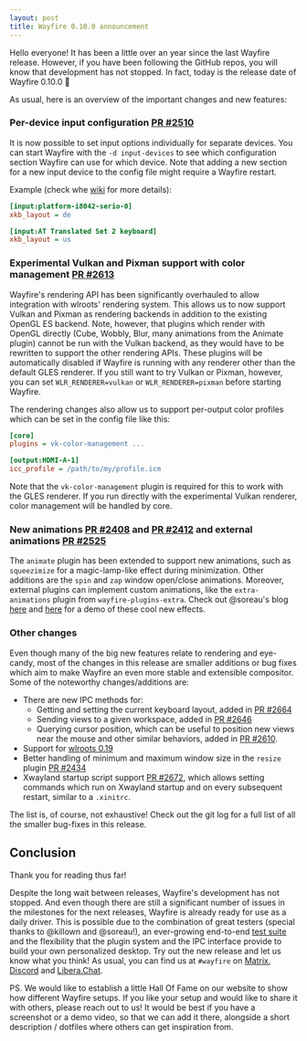 ```yaml
---
layout: post
title: Wayfire 0.10.0 announcement
---
```


Hello everyone! It has been a little over an year since the last Wayfire release. However, if you have been following the GitHub repos, you will know that development has not stopped. In fact, today is the release date of <span class="highlight">Wayfire 0.10.0</span> 🎉
<!--more-->

As usual, here is an overview of the important changes and new features:

### Per-device input configuration [PR #2510](https://github.com/WayfireWM/wayfire/pull/2510)

It is now possible to set input options individually for separate devices. You can start Wayfire with the `-d input-devices` to see which configuration section Wayfire can use for which device. Note that adding a new section for a new input device to the config file might require a Wayfire restart.

Example (check whe [wiki](https://github.com/WayfireWM/wayfire/wiki/Configuration#input-device-specific-options) for more details):

```ini
[input:platform-i8042-serio-0]
xkb_layout = de

[input:AT Translated Set 2 keyboard]
xkb_layout = us
```

### Experimental Vulkan and Pixman support with color management [PR #2613](https://github.com/WayfireWM/wayfire/pull/2613)

Wayfire's rendering API has been significantly overhauled to allow integration with wlroots' rendering system. This allows us to now support Vulkan and Pixman as rendering backends in addition to the existing OpenGL ES backend. Note, however, that plugins which render with OpenGL directly (Cube, Wobbly, Blur, many animations from the Animate plugin) cannot be run with the Vulkan backend, as they would have to be rewritten to support the other rendering APIs. These plugins will be automatically disabled if Wayfire is running with any renderer other than the default GLES renderer. If you still want to try Vulkan or Pixman, however, you can set `WLR_RENDERER=vulkan` or `WLR_RENDERER=pixman` before starting Wayfire.

The rendering changes also allow us to support per-output color profiles which can be set in the config file like this:

```ini
[core]
plugins = vk-color-management ...

[output:HDMI-A-1]
icc_profile = /path/to/my/profile.icm
```

Note that the `vk-color-management` plugin is required for this to work with the GLES renderer. If you run directly with the experimental Vulkan renderer, color management will be handled by core.

### New animations [PR #2408](https://github.com/WayfireWM/wayfire/pull/2408) and [PR #2412](https://github.com/WayfireWM/wayfire/pull/2412) and external animations [PR #2525](https://github.com/WayfireWM/wayfire/pull/2525)

The `animate` plugin has been extended to support new animations, such as `squeezimize` for a magic-lamp-like effect during minimization. Other additions are the `spin` and `zap` window open/close animations.
Moreover, external plugins can implement custom animations, like the `extra-animations` plugin from `wayfire-plugins-extra`. Check out @soreau's blog [here](http://blog.northfield.ws/more-wayfire-animations/) and [here](http://blog.northfield.ws/wayfire-animation-updates/) for a demo of these cool new effects.

### Other changes

Even though many of the big new features relate to rendering and eye-candy, most of the changes in this release are smaller additions or bug fixes which aim to make Wayfire an even more stable and extensible compositor.
Some of the noteworthy changes/additions are:

- There are new IPC methods for:
    - Getting and setting the current keyboard layout, added in [PR #2664](https://github.com/WayfireWM/wayfire/pull/2664)
    - Sending views to a given workspace, added in [PR #2646](https://github.com/WayfireWM/wayfire/pull/2646)
    - Querying cursor position, which can be useful to position new views near the mouse and other similar behaviors, added in [PR #2610](https://github.com/WayfireWM/wayfire/pull/2610).
- Support for [wlroots 0.19](https://gitlab.freedesktop.org/wlroots/wlroots/-/releases/0.19.0)
- Better handling of minimum and maximum window size in the `resize` plugin [PR #2434](https://github.com/WayfireWM/wayfire/pull/2434)
- Xwayland startup script support [PR #2672](https://github.com/WayfireWM/wayfire/pull/2672), which allows setting commands which run on Xwayland startup and on every subsequent restart, similar to a `.xinitrc`.

The list is, of course, not exhaustive! Check out the git log for a full list of all the smaller bug-fixes in this release.

## Conclusion

Thank you for reading thus far!

Despite the long wait between releases, Wayfire's development has not stopped. And even though there are still a significant number of issues in the milestones for the next releases, Wayfire is already ready for use as a daily driver. This is possible due to the combination of great testers (special thanks to @killown and @soreau!), an ever-growing end-to-end [test suite](https://github.com/ammen99/wayfire-tests) and the flexibility that the plugin system and the IPC interface provide to build your own personalized desktop. Try out the new release and let us know what you think! As usual, you can find us at `#wayfire` on [Matrix](https://matrix.to/#/#wayfire:matrix.org), [Discord](https://discord.gg/5SWAxmBCUH) and [Libera.Chat](https://libera.chat/).

PS. We would like to establish a little Hall Of Fame on our website to show how different Wayfire setups. If you like your setup and would like to share it with others, please reach out to us! It would be best if you have a screenshot or a demo video, so that we can add it there, alongside a short description / dotfiles where others can get inspiration from.
